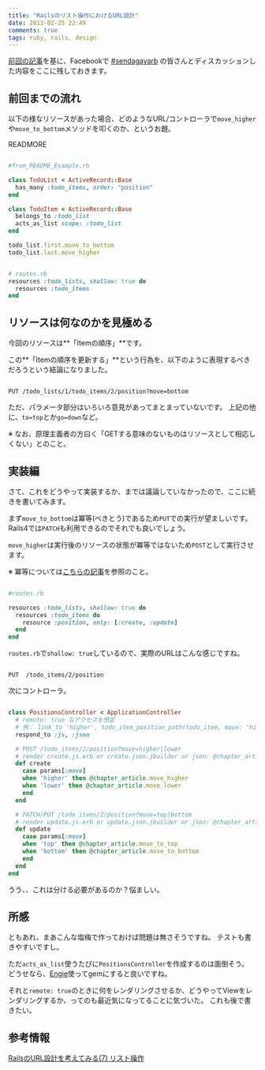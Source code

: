 ```yaml
---
title: "Railsのリスト操作におけるURL設計"
date: 2013-02-25 22:49
comments: true
tags: ruby, rails, design
---
```


[前回の記事](/posts/2013/02/19/consideration-of-how-to-operate-the-list-on-rails/)を基に、Facebookで [#sendagayarb](https://twitter.com/search?q=%23sendagayarb) の皆さんとディスカッションした内容をここに残しておきます。

## 前回までの流れ

以下の様なリソースがあった場合、どのようなURL/コントローラで`move_higher`や`move_to_bottom`メソッドを叩くのか、というお題。

READMORE

``` ruby

#from_README_Example.rb

class TodoList < ActiveRecord::Base
  has_many :todo_items, order: "position"
end

class TodoItem < ActiveRecord::Base
  belongs_to :todo_list
  acts_as_list scope: :todo_list
end

todo_list.first.move_to_bottom
todo_list.last.move_higher
```

``` ruby

# routes.rb
resources :todo_lists, shallow: true do
  resources :todo_items
end
```

## リソースは何なのかを見極める

今回のリソースは**「Itemの順序」**です。

この**「Itemの順序を更新する」**という行為を、以下のように表現するべきだろうという結論になりました。

```

PUT /todo_lists/1/todo_items/2/position?move=bottom
```

ただ、パラメータ部分はいろいろ意見があってまとまっていないです。
上記の他に、`to=top`とか`go=down`など。

※ なお、原理主義者の方曰く「GETする意味のないものはリソースとして相応しくない」とのこと。

## 実装編

さて、これをどうやって実装するか、までは議論していなかったので、ここに続きを書いてみます。

まず`move_to_bottom`は冪等(べきとう)であるため`PUT`での実行が望ましいです。Rails4では`PATCH`も利用できるのでそれでも良いでしょう。

`move_higher`は実行後のリソースの状態が冪等ではないため`POST`として実行させます。

※ 冪等については[こちらの記事](http://d.hatena.ne.jp/tkawa/20120325/p1)を参照のこと。

``` ruby

#routes.rb

resources :todo_lists, shallow: true do
  resources :todo_items do
    resource :position, only: [:create, :update]
  end
end
```

`routes.rb`で`shallow: true`しているので、実際のURLはこんな感じですね。

```

PUT  /todo_items/2/position
```

次にコントローラ。

``` ruby

class PositionsController < ApplicationController
  # remote: true なアクセスを想定
  # 例： link_to 'higher', todo_item_position_path(todo_item, move: 'higher'), remote: true
  respond_to :js, :json

  # POST /todo_items/2/position?move=higher|lower
  # render create.js.erb or create.json.jbuilder or json: @chapter_article
  def create
    case params[:move]
    when 'higher' then @chapter_article.move_higher
    when 'lower' then @chapter_article.move_lower
    end
  end

  # PATCH/PUT /todo_items/2/position?move=top|bottom
  # render update.js.erb or update.json.jbuilder or json: @chapter_article
  def update
    case params[:move]
    when 'top' then @chapter_article.move_to_top
    when 'bottom' then @chapter_article.move_to_bottom
    end
  end
end
```
うう、、これは分ける必要があるのか？悩ましい。

## 所感

ともあれ、まあこんな塩梅で作っておけば問題は無さそうですね。
テストも書きやすいですし。

ただ`acts_as_list`使うたびに`PositionsController`を作成するのは面倒そう。
どうせなら、[Engie](http://guides.rubyonrails.org/engines.html)使ってgemにすると良いですね。

それと`remote: true`のときに何をレンダリングさせるか、どうやってViewをレンダリングするか、ってのも最近気になってることに気づいた。
これも後で書きたい。

## 参考情報

[RailsのURL設計を考えてみる(7) リスト操作](http://d.hatena.ne.jp/tkawa/20130220/p1)

